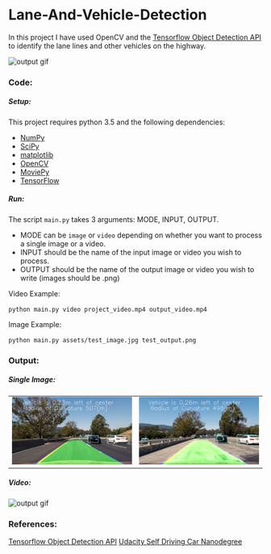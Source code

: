 # Lane-And-Vehicle-Detection

In this project I have used OpenCV and the [Tensorflow Object Detection API](https://github.com/tensorflow/models/tree/master/research/object_detection) to identify the lane lines and other vehicles on the highway.

![output gif](./assets/output1.gif)

### Code:

##### Setup:

This project requires python 3.5 and the following dependencies:

- [NumPy](http://www.numpy.org/)
- [SciPy](https://www.scipy.org/)
- [matplotlib](http://matplotlib.org/)
- [OpenCV](http://opencv.org/)
- [MoviePy](http://zulko.github.io/moviepy/)
- [TensorFlow](https://www.tensorflow.org/)

##### Run:

The script `main.py` takes 3 arguments: MODE, INPUT, OUTPUT.
 - MODE can be `image` or `video` depending on whether you want to process a single image or a video.
 - INPUT should be the name of the input image or video you wish to process.
 - OUTPUT should be the name of the output image or video you wish to write (images should be .png) 
 
 Video Example:
 ```
 python main.py video project_video.mp4 output_video.mp4
 ```
 
 Image Example:
 ```
 python main.py assets/test_image.jpg test_output.png
 ```
 
 ### Output:
 
 ##### Single Image:
 |||
 |-------|-------|
 |![output image](./assets/output_test.png)|![output image](./assets/output_test1.png)|
 
 ##### Video:
 ![output gif](./assets/output1.gif)
 
 ### References:
 [Tensorflow Object Detection API](https://github.com/tensorflow/models/tree/master/research/object_detection)
 [Udacity Self Driving Car Nanodegree](https://www.udacity.com/course/self-driving-car-engineer-nanodegree--nd013)
